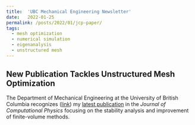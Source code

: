 ```yaml
---
title:  'UBC Mechanical Engineering Newsletter'
date:   2022-01-25
permalink: /posts/2022/01/jcp-paper/
tags:
  - mesh optimization
  - numerical simulation
  - eigenanalysis
  - unstructured mesh
---
```


## New Publication Tackles Unstructured Mesh Optimization

The Department of Mechanical Engineering at the University of British Columbia recognizes ([link](https://mech.ubc.ca/2022/01/24/new-publication-on-mesh-optimization/)) my [latest publication](https://ahama92.github.io/publications/2022-01-05-paper/) in the *Journal of Computational Physics* focusing on the stability analysis and improvement of finite-volume methods.